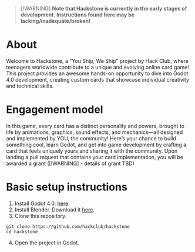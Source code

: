 > [!WARNING] **Note that Hackstone is currently in the early stages of development.  Instructions found here may be lacking/inadequate/broken!**

# About
Welcome to Hackstone, a “You Ship, We Ship” project by Hack Club, where teenagers worldwide contribute to a unique and evolving online card game! This project provides an awesome hands-on opportunity to dive into Godot 4.0 development, creating custom cards that showcase individual creativity and technical skills.

# Engagement model

In this game, every card has a distinct personality and powers, brought to life by animations, graphics, sound effects, and mechanics—all designed and implemented by YOU, the community! Here’s your chance to build something cool, learn Godot, and get into game development by crafting a card that feels uniquely yours and sharing it with the community.  Upon landing a pull request that contains your card implementation, you will be awarded a grant ([!WARNING] - details of grant TBD)

# Basic setup instructions

1.	Install Godot 4.0. [here](https://godotengine.org/download).
2.  Install Blender.  Download it [here](https://blender.org/download).
3.	Clone this repository:
```
git clone https://github.com/hackclub/hackstone
cd hackstone
```
4.	Open the project in Godot.
